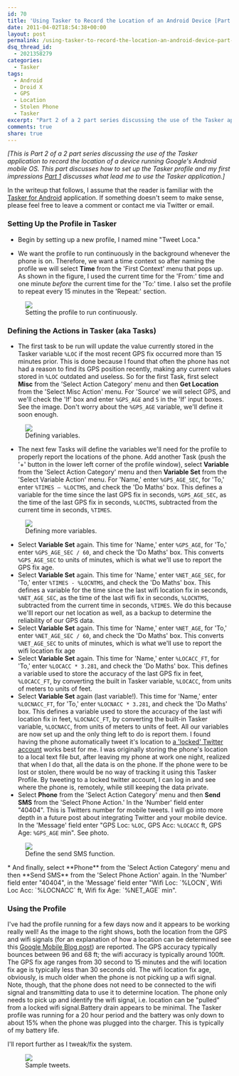```yaml
---
id: 70
title: 'Using Tasker to Record the Location of an Android Device [Part 2]'
date: 2011-04-02T18:54:38+00:00
layout: post
permalink: /using-tasker-to-record-the-location-an-android-device-part-2/
dsq_thread_id:
  - 2021358279
categories:
  - Tasker
tags:
  - Android
  - Droid X
  - GPS
  - Location
  - Stolen Phone
  - Tasker
excerpt: "Part 2 of a 2 part series discussing the use of the Tasker application to record the location of a device running Google's Android mobile OS."
comments: true
share: true
---
```


_[This is Part 2 of a 2 part series discussing the use of the Tasker application to record the location of a device running Google's Android mobile OS. This part discusses how to set up the Tasker profile and my first impressions [Part 1](http://www.williamsgodfrey.com/using-tasker-to-record-the-location-an-android-device-part-1/) discusses what lead me to use the Tasker application.]_

In the writeup that follows, I assume that the reader is familiar with the [Tasker for Android](http://tasker.dinglisch.net/) application. If something doesn't seem to make sense, please feel free to leave a comment or contact me via Twitter or email.

### Setting Up the Profile in Tasker

* Begin by setting up a new profile, I named mine "Tweet Loca."

* We want the profile to run continuously in the background whenever the phone is on. Therefore, we want a time context so after naming the profile we will select **Time** from the 'First Context' menu that pops up. As shown in the figure, I used the current time for the 'From:' time and one minute _before_ the current time for the 'To:' time. I also set the profile to repeat every 15 minutes in the 'Repeat:' section. 

<figure>
  <img src="{{ site.url }}/images/firstcontexttime.png" >
  <figcaption>Setting the profile to run continuously.</figcaption>
</figure>

### Defining the Actions in Tasker (aka Tasks)

* The first task to be run will update the value currently stored in the Tasker variable `%LOC` if the most recent GPS fix occurred more than 15 minutes prior. This is done because I found that often the phone has not had a reason to find its GPS position recently, making any current values stored in `%LOC` outdated and useless. So for the first Task, first select **Misc** from the 'Select Action Category' menu and then **Get Location** from the 'Select Misc Action' menu. For 'Source' we will select GPS, and we'll check the 'If' box and enter `%GPS_AGE` and `5` in the 'If' input boxes. See the image. Don't worry about the `%GPS_AGE` variable, we'll define it soon enough. 

<figure>
  <img src="{{ site.url }}/images/firsttasklocation.png" >
  <figcaption>Defining variables.</figcaption>
</figure>
      
* The next few Tasks will define the variables we'll need for the profile to properly report the locations of the phone. Add another Task (push the '+' button in the lower left corner of the profile window), select **Variable** from the 'Select Action Category' menu  and then **Variable Set** from the 'Select Variable Action' menu. For 'Name,' enter `%GPS_AGE_SEC`, for 'To,' enter `%TIMES – %LOCTMS`, and check the 'Do Maths' box. This defines a variable for the time since the last GPS fix in seconds, `%GPS_AGE_SEC`, as the time of the last GPS fix in seconds, `%LOCTMS`, subtracted from the current time in seconds, `%TIMES`.

<figure>
  <img src="{{ site.url }}/images/GPSAGEdefine.png" >
  <figcaption>Defining more variables.</figcaption>
</figure>
      
* Select **Variable Set** again. This time for 'Name,' enter `%GPS_AGE`, for 'To,' enter `%GPS_AGE_SEC / 60`, and check the 'Do Maths' box. This converts `%GPS_AGE_SEC` to units of minutes, which is what we'll use to report the GPS fix age.
* Select **Variable Set** again. This time for 'Name,' enter `%NET_AGE_SEC`, for 'To,' enter `%TIMES - %LOCNTMS`, and check the 'Do Maths' box. This defines a variable for the time since the last wifi location fix in seconds, `%NET_AGE_SEC`, as the time of the last wifi fix in seconds, `%LOCNTMS`, subtracted from the current time in seconds, `%TIMES`. We do this because we'lll report our net location as well, as a backup to determine the reliability of our GPS data. 
* Select **Variable Set** again. This time for 'Name,' enter `%NET_AGE`, for 'To,' enter `%NET_AGE_SEC / 60`, and check the 'Do Maths' box. This converts `%NET_AGE_SEC` to units of minutes, which is what we'll use to report the wifi location fix age
* Select **Variable Set** again. This time for 'Name,' enter `%LOCACC_FT`, for 'To,' enter `%LOCACC * 3.281`, and check the 'Do Maths' box. This defines a variable used to store the accuracy of the last GPS fix in feet, `%LOCACC_FT`, by converting the built in Tasker variable, `%LOCACC`, from units of meters to units of feet.
* Select **Variable Set** again (last variable!). This time for 'Name,' enter `%LOCNACC_FT`, for 'To,' enter `%LOCNACC * 3.281`, and check the 'Do Maths' box. This defines a variable used to store the accuracy of the last wifi location fix in feet, `%LOCNACC_FT`, by converting the built-in Tasker variable, `%LOCNACC`, from units of meters to units of feet.
All our variables are now set up and the only thing left to do is report them. I found having the phone automatically tweet it's location to [a 'locked' Twitter account](http://twitter.com/#!/wsglocation) works best for me. I was originally storing the phone's location to a local text file but, after leaving my phone at work one night, realized that when I do that, all the data is on the phone. If the phone were to be lost or stolen, there would be no way of tracking it using this Tasker Profile. By tweeting to a locked twitter account, I can log in and see where the phone is, remotely, while still keeping the data private.
* Select **Phone** from the 'Select Action Category' menu and then **Send SMS** from the 'Select Phone Action.' In the 'Number' field enter "40404". This is Twitters number for mobile tweets. I will go into more depth in a future post about integrating Twitter and your mobile device. In the 'Message' field enter "GPS Loc: `%LOC`, GPS Acc: `%LOCACC` ft, GPS Age: `%GPS_AGE` min". See photo.
<figure>
  <img src="{{ site.url }}/images/SendSMSdefine.png" >
  <figcaption>Define the send SMS function.</figcaption>
</figure>
* And finally, select **Phone** from the 'Select Action Category' menu and then **Send SMS** from the 'Select Phone Action' again. In the 'Number' field enter "40404", in the 'Message' field enter "Wifi Loc: `%LOCN`, Wifi Loc Acc: `%LOCNACC` ft, Wifi fix Age: `%NET_AGE` min".

### Using the Profile

I've had the profile running for a few days now and it appears to be working really well! As the image to the right shows, both the location from the GPS and wifi signals (for an explanation of how a location can be determined see this [Google Mobile Blog post](http://googlemobile.blogspot.com/2008/10/my-location-now-with-wi-fi.html)) are reported. The GPS accuracy typically bounces between 96 and 68 ft; the wifi accuracy is typically around 100ft. The GPS fix age ranges from 30 second to 15 minutes and the wifi location fix age is typically less than 30 seconds old. The wifi location fix age, obviously, is much older when the phone is not picking up a wifi signal. Note, though, that the phone does not need to be connected to the wifi signal and transmitting data to use it to determine location. The phone only needs to pick up and identify the wifi signal, i.e. location can be "pulled" from a locked wifi signal.Battery drain appears to be minimal. The Tasker profile was running for a 20 hour period and the battery was only down to about 15% when the phone was plugged into the charger. This is typically of my battery life.

I'll report further as I tweak/fix the system.

<figure>
  <img src="{{ site.url }}/images/sampletweets.png" >
  <figcaption>Sample tweets.</figcaption>
</figure>
